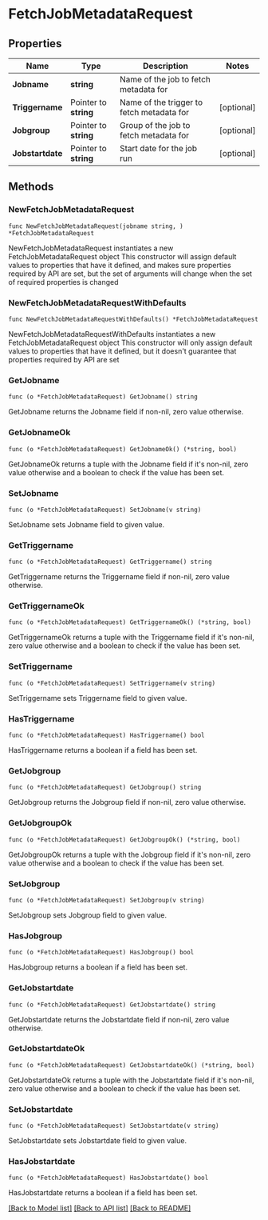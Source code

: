 # FetchJobMetadataRequest

## Properties

Name | Type | Description | Notes
------------ | ------------- | ------------- | -------------
**Jobname** | **string** | Name of the job to fetch metadata for | 
**Triggername** | Pointer to **string** | Name of the trigger to fetch metadata for | [optional] 
**Jobgroup** | Pointer to **string** | Group of the job to fetch metadata for | [optional] 
**Jobstartdate** | Pointer to **string** | Start date for the job run | [optional] 

## Methods

### NewFetchJobMetadataRequest

`func NewFetchJobMetadataRequest(jobname string, ) *FetchJobMetadataRequest`

NewFetchJobMetadataRequest instantiates a new FetchJobMetadataRequest object
This constructor will assign default values to properties that have it defined,
and makes sure properties required by API are set, but the set of arguments
will change when the set of required properties is changed

### NewFetchJobMetadataRequestWithDefaults

`func NewFetchJobMetadataRequestWithDefaults() *FetchJobMetadataRequest`

NewFetchJobMetadataRequestWithDefaults instantiates a new FetchJobMetadataRequest object
This constructor will only assign default values to properties that have it defined,
but it doesn't guarantee that properties required by API are set

### GetJobname

`func (o *FetchJobMetadataRequest) GetJobname() string`

GetJobname returns the Jobname field if non-nil, zero value otherwise.

### GetJobnameOk

`func (o *FetchJobMetadataRequest) GetJobnameOk() (*string, bool)`

GetJobnameOk returns a tuple with the Jobname field if it's non-nil, zero value otherwise
and a boolean to check if the value has been set.

### SetJobname

`func (o *FetchJobMetadataRequest) SetJobname(v string)`

SetJobname sets Jobname field to given value.


### GetTriggername

`func (o *FetchJobMetadataRequest) GetTriggername() string`

GetTriggername returns the Triggername field if non-nil, zero value otherwise.

### GetTriggernameOk

`func (o *FetchJobMetadataRequest) GetTriggernameOk() (*string, bool)`

GetTriggernameOk returns a tuple with the Triggername field if it's non-nil, zero value otherwise
and a boolean to check if the value has been set.

### SetTriggername

`func (o *FetchJobMetadataRequest) SetTriggername(v string)`

SetTriggername sets Triggername field to given value.

### HasTriggername

`func (o *FetchJobMetadataRequest) HasTriggername() bool`

HasTriggername returns a boolean if a field has been set.

### GetJobgroup

`func (o *FetchJobMetadataRequest) GetJobgroup() string`

GetJobgroup returns the Jobgroup field if non-nil, zero value otherwise.

### GetJobgroupOk

`func (o *FetchJobMetadataRequest) GetJobgroupOk() (*string, bool)`

GetJobgroupOk returns a tuple with the Jobgroup field if it's non-nil, zero value otherwise
and a boolean to check if the value has been set.

### SetJobgroup

`func (o *FetchJobMetadataRequest) SetJobgroup(v string)`

SetJobgroup sets Jobgroup field to given value.

### HasJobgroup

`func (o *FetchJobMetadataRequest) HasJobgroup() bool`

HasJobgroup returns a boolean if a field has been set.

### GetJobstartdate

`func (o *FetchJobMetadataRequest) GetJobstartdate() string`

GetJobstartdate returns the Jobstartdate field if non-nil, zero value otherwise.

### GetJobstartdateOk

`func (o *FetchJobMetadataRequest) GetJobstartdateOk() (*string, bool)`

GetJobstartdateOk returns a tuple with the Jobstartdate field if it's non-nil, zero value otherwise
and a boolean to check if the value has been set.

### SetJobstartdate

`func (o *FetchJobMetadataRequest) SetJobstartdate(v string)`

SetJobstartdate sets Jobstartdate field to given value.

### HasJobstartdate

`func (o *FetchJobMetadataRequest) HasJobstartdate() bool`

HasJobstartdate returns a boolean if a field has been set.


[[Back to Model list]](../README.md#documentation-for-models) [[Back to API list]](../README.md#documentation-for-api-endpoints) [[Back to README]](../README.md)


